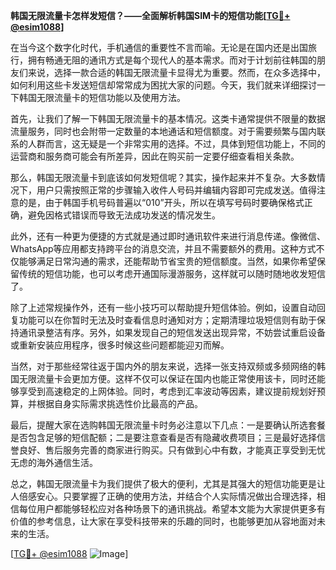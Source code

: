 **韩国无限流量卡怎样发短信？——全面解析韩国SIM卡的短信功能[[TG💪+ @esim1088](https://t.me/s/esim1088)]**

在当今这个数字化时代，手机通信的重要性不言而喻。无论是在国内还是出国旅行，拥有畅通无阻的通讯方式是每个现代人的基本需求。而对于计划前往韩国的朋友们来说，选择一款合适的韩国无限流量卡显得尤为重要。然而，在众多选择中，如何利用这些卡发送短信却常常成为困扰大家的问题。今天，我们就来详细探讨一下韩国无限流量卡的短信功能以及使用方法。

首先，让我们了解一下韩国无限流量卡的基本情况。这类卡通常提供不限量的数据流量服务，同时也会附带一定数量的本地通话和短信额度。对于需要频繁与国内联系的人群而言，这无疑是一个非常实用的选择。不过，具体到短信功能上，不同的运营商和服务商可能会有所差异，因此在购买前一定要仔细查看相关条款。

那么，韩国无限流量卡到底该如何发短信呢？其实，操作起来并不复杂。大多数情况下，用户只需按照正常的步骤输入收件人号码并编辑内容即可完成发送。值得注意的是，由于韩国手机号码普遍以“010”开头，所以在填写号码时要确保格式正确，避免因格式错误而导致无法成功发送的情况发生。

此外，还有一种更为便捷的方式就是通过即时通讯软件来进行消息传递。像微信、WhatsApp等应用都支持跨平台的消息交流，并且不需要额外的费用。这种方式不仅能够满足日常沟通的需求，还能帮助节省宝贵的短信额度。当然，如果你希望保留传统的短信功能，也可以考虑开通国际漫游服务，这样就可以随时随地收发短信了。

除了上述常规操作外，还有一些小技巧可以帮助提升短信体验。例如，设置自动回复功能可以在你暂时无法及时查看信息时通知对方；定期清理垃圾短信则有助于保持通讯录整洁有序。另外，如果发现自己的短信发送出现异常，不妨尝试重启设备或重新安装应用程序，很多时候这些问题都能迎刃而解。

当然，对于那些经常往返于国内外的朋友来说，选择一张支持双频或多频网络的韩国无限流量卡会更加方便。这样不仅可以保证在国内也能正常使用该卡，同时还能够享受到高速稳定的上网体验。同时，考虑到汇率波动等因素，建议提前规划好预算，并根据自身实际需求挑选性价比最高的产品。

最后，提醒大家在选购韩国无限流量卡时务必注意以下几点：一是要确认所选套餐是否包含足够的短信配额；二是要注意查看是否有隐藏收费项目；三是最好选择信誉良好、售后服务完善的商家进行购买。只有做到心中有数，才能真正享受到无忧无虑的海外通信生活。

总之，韩国无限流量卡为我们提供了极大的便利，尤其是其强大的短信功能更是让人倍感安心。只要掌握了正确的使用方法，并结合个人实际情况做出合理选择，相信每位用户都能够轻松应对各种场景下的通讯挑战。希望本文能为大家提供更多有价值的参考信息，让大家在享受科技带来的乐趣的同时，也能够更加从容地面对未来的生活。

[[TG💪+ @esim1088](https://t.me/s/esim1088) ![Image](https://i.postimg.cc/4NQfJmqS/Snipaste-2025-05-13-00-14-12.png)]